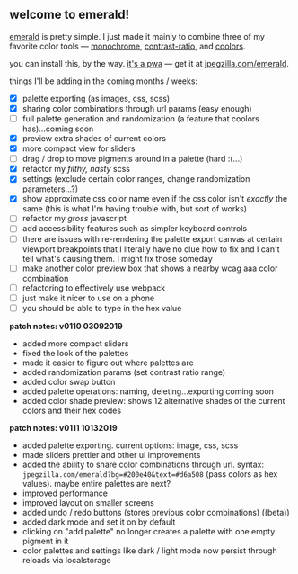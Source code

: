 ## welcome to emerald!

[emerald](https://jpegzilla.com/emerald) is pretty simple. I just made it mainly to combine three of my favorite color tools &mdash; [monochrome](https://monochrome.jxnblk.com/), [contrast-ratio](https://contrast-ratio.com/), and [coolors](https://coolors.co/app).

you can install this, by the way. [it's a pwa](https://en.wikipedia.org/wiki/Progressive_web_applications) &mdash; get it at [jpegzilla.com/emerald](https://jpegzilla.com/emerald).

things I'll be adding in the coming months / weeks:

- [x] palette exporting (as images, css, scss)
- [x] sharing color combinations through url params (easy enough)
- [ ] full palette generation and randomization (a feature that coolors has)...coming soon
- [x] preview extra shades of current colors
- [x] more compact view for sliders
- [ ] drag / drop to move pigments around in a palette (hard :(...)
- [x] refactor my *filthy, nasty* scss
- [x] settings (exclude certain color ranges, change randomization parameters...?)
- [x] show approximate css color name even if the css color isn't *exactly* the same (this is what I'm having trouble with, but sort of works)
- [ ] refactor my *gross* javascript
- [ ] add accessibility features such as simpler keyboard controls
- [ ] there are issues with re-rendering the palette export canvas at certain viewport breakpoints that I literally have no clue how to fix and I can't tell what's causing them. I might fix those someday
- [ ] make another color preview box that shows a nearby wcag aaa color combination
- [ ] refactoring to effectively use webpack
- [ ] just make it nicer to use on a phone
- [ ] you should be able to type in the hex value

**patch notes: v0110 03092019**
- added more compact sliders
- fixed the look of the palettes
- made it easier to figure out where palettes are
- added randomization params (set contrast ratio range)
- added color swap button
- added palette operations: naming, deleting...exporting coming soon
- added color shade preview: shows 12 alternative shades of the current colors and their hex codes

**patch notes: v0111 10132019**
- added palette exporting. current options: image, css, scss
- made sliders prettier and other ui improvements
- added the ability to share color combinations through url. syntax: `jpegzilla.com/emerald?bg=#200e40&text=#d6a508` (pass colors as hex values). maybe entire palettes are next?
- improved performance
- improved layout on smaller screens
- added undo / redo buttons (stores previous color combinations) ((beta))
- added dark mode and set it on by default
- clicking on "add palette" no longer creates a palette with one empty pigment in it
- color palettes and settings like dark / light mode now persist through reloads via localstorage
